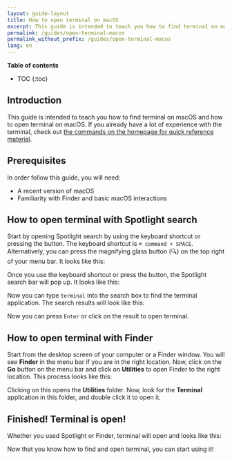 ```yaml
---
layout: guide-layout
title: How to open terminal on macOS
excerpt: This guide is intended to teach you how to find terminal on macOS and how to open terminal on macOS.
permalink: /guides/open-terminal-macos
permalink_without_prefix: /guides/open-terminal-macos
lang: en
---
```


**Table of contents**

* TOC
{:toc}

## Introduction

This guide is intended to teach you how to find terminal on macOS and how to open terminal on macOS. If you already have a lot of experience with the terminal, check out [the commands on the homepage for quick reference material](/).

## Prerequisites

In order follow this guide, you will need:

* A recent version of macOS
* Familiarity with Finder and basic macOS interactions

## How to open terminal with Spotlight search

Start by opening Spotlight search by using the keyboard shortcut or pressing the button. The keyboard shortcut is `⌘ command + SPACE`. Alternatively, you can press the magnifying glass button (🔍) on the top right of your menu bar. It looks like this:

<div class="center guideimages">
  <amp-img src="/assets/guides/open-terminal-macos/spotlight-button-en.png" width="90" height="70" alt="Spotlight search button" layout="fixed"></amp-img>
</div>

Once you use the keyboard shortcut or press the button, the Spotlight search bar will pop up. It looks like this:

<div class="center guideimages">
  <amp-img src="/assets/guides/open-terminal-macos/spotlight-search-en.png" width="680" height="56" alt="Spotlight search bar" layout="responsive"></amp-img>
</div>

Now you can type `terminal` into the search box to find the terminal application. The search results will look like this:

<div class="center guideimages">
  <amp-img src="/assets/guides/open-terminal-macos/spotlight-results-en.png" width="680" height="430" alt="Spotlight search results" layout="responsive"></amp-img>
</div>

Now you can press `Enter` or click on the result to open terminal.

## How to open terminal with Finder

Start from the desktop screen of your computer or a Finder window. You will see **Finder** in the menu bar if you are in the right location. Now, click on the **Go** button on the menu bar and click on **Utilities** to open Finder to the right location. This process looks like this:

<div class="center guideimages">
  <amp-img src="/assets/guides/open-terminal-macos/go-menu-en.png" width="470" height="420" alt="Finder go menu open" layout="responsive"></amp-img>
</div>

Clicking on this opens the **Utilities** folder. Now, look for the **Terminal** application in this folder, and double click it to open it.

<div class="center guideimages">
  <amp-img src="/assets/guides/open-terminal-macos/finder-utilities-en.png" width="865" height="471" alt="Browse Utilities folder in Finder" layout="responsive"></amp-img>
</div>

## Finished! Terminal is open!

Whether you used Spotlight or Finder, terminal will open and looks like this:

<div class="center guideimages">
  <amp-img src="/assets/guides/open-terminal-macos/terminal-open-en.png" width="585" height="389" alt="An open terminal window" layout="responsive"></amp-img>
</div>

Now that you know how to find and open terminal, you can start using it!

